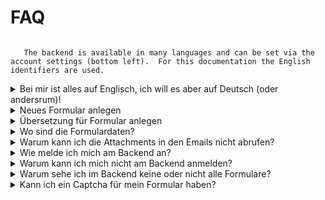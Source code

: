 # FAQ

```{include} snippets/wiphint.md
```

```{admonition} Multilanguage
   The backend is available in many languages and can be set via the account settings (bottom left).  For this documentation the English identifiers are used.
```

<details>
<summary>Bei mir ist alles auf Englisch, ich will es aber auf Deutsch (oder andersrum)!</summary>

Die Backendsprache wird automatisch durch die Browser-Präferenz festgelegt.
Soll trotdem eine andere Sprache im Backend gewünscht sein, kann diese in den
Account-Einstellungen festegelgt werden (unten links "Username" → "Account")

</details>

<details>
<summary>Neues Formular anlegen</summary>

Über das "Seiten"/"Pages"-Menü in den gewünschten Bereich/Container navigieren
und via "Unterseite hinzufügen"/"Add child page" eine neue Seite hinzufügen und
auf der neuen Seite dann "Form Fields". Im Anschluss kann die Seite publiziert
werden (Button "Publish" unten auf der Seite).

</details>

<details>
<summary>Übersetzung für Formular anlegen</summary>

Für eine existierende Seite kann eine Übersetzung angelegt werden: Via
"Translate" im Seiten-Actions-Menü. Hierbei wird im entsprechenden Seitenbaum
der anderen Sprache eine Kopie dieser Seite mit den ursprünglichen Inhalten
angelegt. Diese Inhalte auf der neuen Seite sind dann manuell zu übersetzen/überschreiben.

</details>

<details>
<summary>Wo sind die Formulardaten?</summary>

Formulardaten werden standardmäßig im System gespeichert. Über den
Navigationspunkt "Forms" können die submissions der einzelnen Formulare
eingesehen werden und auch exportiert (Excel, CSV) werden. 

Weiter bietet jedes Formular eine Einstellung, dass submissions an eine
definierte Email-Adresse ("To adress") versendet werden. Diese - und weitere zugehörige
Einstellungen wie z.B. "Subject" - sind auf der Formularseite am Ende zu finden.

</details>


<details>
<summary>Warum kann ich die Attachments in den Emails nicht abrufen?</summary>

Der Abruf von hochgeladenen Dateien (Dokumente oder Bilder) ist nur über einen
authentifizierten Request möglich. Die Authentifizierung erfolgt entweder über
einen freigegebenen IP-Bereich/-Adresse oder über einen Login im Backend. 

</details>

<details>
<summary>Wie melde ich mich am Backend an?</summary>

Eine beliebige Seite unterhalb von "/admin/" aufrufen und die Login-Seite fragt
die Credentials ab. 

</details>

<details>
<summary>Warum kann ich mich nicht am Backend anmelden?</summary>

Aktuell muss eine bestimmte Gruppenmitgliedschaft (siehe `env.template`) erfüllt
sein, damit ein Login möglich ist. 

</details>

<details>
<summary>Warum sehe ich im Backend keine oder nicht alle Formulare?</summary>

Die Seiten und Funktionen im Backend sind über Permissions eingeschränkt. Diese
Permissions hängen an der Gruppenmitgliedschaft von Usern. 

Jeder User "sieht" z.B. nur die Seiten/Formulare, für die sie oder er
berechtigt ist. 

Weiter sind die Formulare über "Container-Seiten" zusammengefasst, damit über
diese "Container-Seiten" Gruppen-Berechtigungen zugewiesen werden können.

</details>

<details>
<summary>Kann ich ein Captcha für mein Formular haben?</summary>

Ja. Auf der Backendseite eines Formulars in den Reiter "Settings" wechseln und
"Use captcha" aktivieren und die Seite publizieren.

</details>
